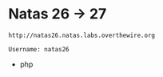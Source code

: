 # Natas 26 -> 27

```
http://natas26.natas.labs.overthewire.org
```

```
Username: natas26
```

* php
